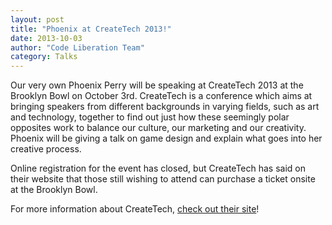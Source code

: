 ```yaml
---
layout: post
title: "Phoenix at CreateTech 2013!"
date: 2013-10-03
author: "Code Liberation Team"
category: Talks
---
```

Our very own Phoenix Perry will be speaking at CreateTech 2013 at the Brooklyn Bowl on October 3rd. CreateTech is a conference which aims at bringing speakers from different backgrounds in varying fields, such as art and technology, together to find out just how these seemingly polar opposites work to balance our culture, our marketing and our creativity. Phoenix will be giving a talk on game design and explain what goes into her creative process.

Online registration for the event has closed, but CreateTech has said on their website that those still wishing to attend can purchase a ticket onsite at the Brooklyn Bowl.

For more information about CreateTech, [check out their site](http://createtech.aaaa.org/)!
